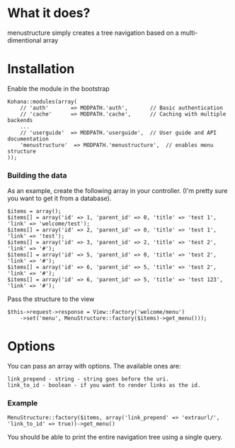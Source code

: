 # What it does?

menustructure simply creates a tree navigation based on a multi-dimentional array

# Installation

Enable the module in the bootstrap

	Kohana::modules(array(
		// 'auth'       => MODPATH.'auth',       // Basic authentication
		// 'cache'      => MODPATH.'cache',      // Caching with multiple backends
		...
		// 'userguide'  => MODPATH.'userguide',  // User guide and API documentation
		'menustructure'  => MODPATH.'menustructure',  // enables menu structure
	));

### Building the data

As an example, create the following array in your controller. (I'm pretty sure you want to get it from a database).

	$items = array();
	$items[] = array('id' => 1, 'parent_id' => 0, 'title' => 'test 1', 'link' => 'welcome/test');
	$items[] = array('id' => 2, 'parent_id' => 0, 'title' => 'test 1', 'link' => 'test');
	$items[] = array('id' => 3, 'parent_id' => 2, 'title' => 'test 2', 'link' => '#');
	$items[] = array('id' => 5, 'parent_id' => 0, 'title' => 'test 2', 'link' => '#');
	$items[] = array('id' => 6, 'parent_id' => 5, 'title' => 'test 2', 'link' => '#');
	$items[] = array('id' => 6, 'parent_id' => 5, 'title' => 'test 123', 'link' => '#');

Pass the structure to the view

	$this->request->response = View::Factory('welcome/menu')
		->set('menu', MenuStructure::factory($items)->get_menu()));

# Options

You can pass an array with options. The available ones are:

	link_prepend - string - string goes before the uri.
	link_to_id - boolean - if you want to render links as the id.

### Example

	MenuStructure::factory($items, array('link_prepend' => 'extraurl/', 'link_to_id' => true))->get_menu()

You should be able to print the entire navigation tree using a single query.
